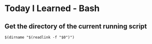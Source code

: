 # Today I Learned - Bash

## Get the directory of the current running script

    $(dirname "$(readlink -f "$0")")
